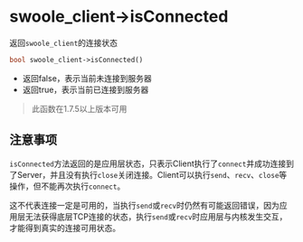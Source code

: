 # swoole_client->isConnected

返回`swoole_client`的连接状态
```php
bool swoole_client->isConnected()
```

* 返回false，表示当前未连接到服务器
* 返回true，表示当前已连接到服务器

> 此函数在1.7.5以上版本可用

注意事项
----
`isConnected`方法返回的是应用层状态，只表示Client执行了`connect`并成功连接到了Server，并且没有执行`close`关闭连接。Client可以执行`send`、`recv`、`close`等操作，但不能再次执行`connect`。

这不代表连接一定是可用的，当执行`send`或`recv`时仍然有可能返回错误，因为应用层无法获得底层TCP连接的状态，执行`send`或`recv`时应用层与内核发生交互，才能得到真实的连接可用状态。